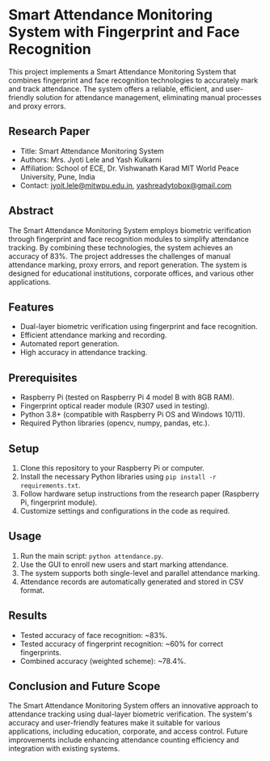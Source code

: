 # Smart Attendance Monitoring System with Fingerprint and Face Recognition

This project implements a Smart Attendance Monitoring System that combines fingerprint and face recognition technologies to accurately mark and track attendance. The system offers a reliable, efficient, and user-friendly solution for attendance management, eliminating manual processes and proxy errors.

## Research Paper

- Title: Smart Attendance Monitoring System
- Authors: Mrs. Jyoti Lele and Yash Kulkarni
- Affiliation: School of ECE, Dr. Vishwanath Karad MIT World Peace University, Pune, India
- Contact: jyoit.lele@mitwpu.edu.in, yashreadytobox@gmail.com

## Abstract

The Smart Attendance Monitoring System employs biometric verification through fingerprint and face recognition modules to simplify attendance tracking. By combining these technologies, the system achieves an accuracy of 83%. The project addresses the challenges of manual attendance marking, proxy errors, and report generation. The system is designed for educational institutions, corporate offices, and various other applications.

## Features

- Dual-layer biometric verification using fingerprint and face recognition.
- Efficient attendance marking and recording.
- Automated report generation.
- High accuracy in attendance tracking.

## Prerequisites

- Raspberry Pi (tested on Raspberry Pi 4 model B with 8GB RAM).
- Fingerprint optical reader module (R307 used in testing).
- Python 3.8+ (compatible with Raspberry Pi OS and Windows 10/11).
- Required Python libraries (opencv, numpy, pandas, etc.).

## Setup

1. Clone this repository to your Raspberry Pi or computer.
2. Install the necessary Python libraries using `pip install -r requirements.txt`.
3. Follow hardware setup instructions from the research paper (Raspberry Pi, fingerprint module).
4. Customize settings and configurations in the code as required.

## Usage

1. Run the main script: `python attendance.py`.
2. Use the GUI to enroll new users and start marking attendance.
3. The system supports both single-level and parallel attendance marking.
4. Attendance records are automatically generated and stored in CSV format.

## Results

- Tested accuracy of face recognition: ~83%.
- Tested accuracy of fingerprint recognition: ~60% for correct fingerprints.
- Combined accuracy (weighted scheme): ~78.4%.

## Conclusion and Future Scope

The Smart Attendance Monitoring System offers an innovative approach to attendance tracking using dual-layer biometric verification. The system's accuracy and user-friendly features make it suitable for various applications, including education, corporate, and access control. Future improvements include enhancing attendance counting efficiency and integration with existing systems.
